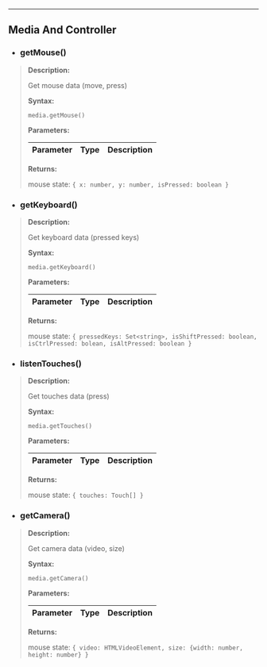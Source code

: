 ___

## **Media And Controller**

- ### **getMouse()**

> **Description:**
>
> Get mouse data (move, press)
>
> **Syntax:**
>
> `media.getMouse()`
>
> **Parameters:**
>
> Parameter | Type     | Description
> --------- | -------- | --------------------------
>
> **Returns:**
>
> mouse state: `{ x: number, y: number, isPressed: boolean }`

- ### **getKeyboard()**

> **Description:**
>
> Get keyboard data (pressed keys)
>
> **Syntax:**
>
> `media.getKeyboard()`
>
> **Parameters:**
>
> Parameter | Type     | Description
> --------- | -------- | --------------------------
>
> **Returns:**
>
> mouse state:
> `{ pressedKeys: Set<string>, isShiftPressed: boolean, isCtrlPressed: bolean, isAltPressed: boolean }`

- ### **listenTouches()**

> **Description:**
>
> Get touches data (press)
>
> **Syntax:**
>
> `media.getTouches()`
>
> **Parameters:**
>
> Parameter | Type     | Description
> --------- | -------- | --------------------------
>
> **Returns:**
>
> mouse state:
> `{ touches: Touch[] }`

- ### **getCamera()**

> **Description:**
>
> Get camera data (video, size)
>
> **Syntax:**
>
> `media.getCamera()`
>
> **Parameters:**
>
> Parameter | Type     | Description
> --------- | -------- | --------------------------
>
> **Returns:**
>
> mouse state:
> `{ video: HTMLVideoElement, size: {width: number, height: number} }`
